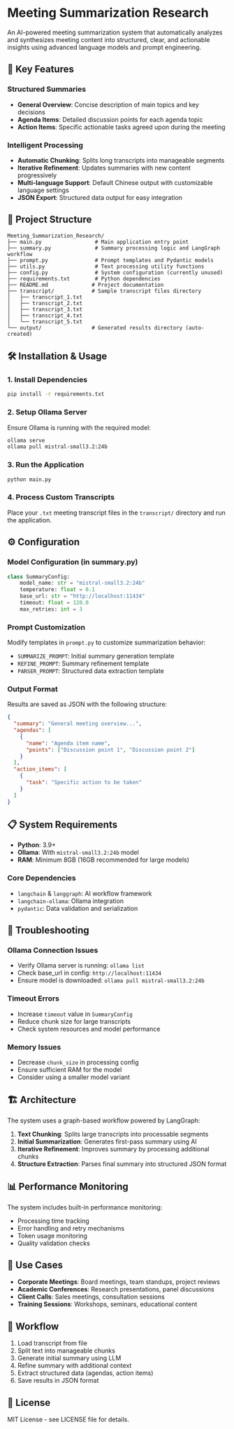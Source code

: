 # Meeting Summarization Research

An AI-powered meeting summarization system that automatically analyzes and synthesizes meeting content into structured, clear, and actionable insights using advanced language models and prompt engineering.

## 🚀 Key Features

### Structured Summaries
- **General Overview**: Concise description of main topics and key decisions
- **Agenda Items**: Detailed discussion points for each agenda topic
- **Action Items**: Specific actionable tasks agreed upon during the meeting

### Intelligent Processing
- **Automatic Chunking**: Splits long transcripts into manageable segments
- **Iterative Refinement**: Updates summaries with new content progressively
- **Multi-language Support**: Default Chinese output with customizable language settings
- **JSON Export**: Structured data output for easy integration

## 📁 Project Structure

```
Meeting_Summarization_Research/
├── main.py                 # Main application entry point
├── summary.py              # Summary processing logic and LangGraph workflow
├── prompt.py               # Prompt templates and Pydantic models
├── utils.py                # Text processing utility functions
├── config.py               # System configuration (currently unused)
├── requirements.txt        # Python dependencies
├── README.md              # Project documentation
├── transcript/            # Sample transcript files directory
│   ├── transcript_1.txt
│   ├── transcript_2.txt
│   ├── transcript_3.txt
│   ├── transcript_4.txt
│   └── transcript_5.txt
└── output/                # Generated results directory (auto-created)
```

## 🛠️ Installation & Usage

### 1. Install Dependencies
```bash
pip install -r requirements.txt
```

### 2. Setup Ollama Server
Ensure Ollama is running with the required model:
```bash
ollama serve
ollama pull mistral-small3.2:24b
```

### 3. Run the Application
```bash
python main.py
```

### 4. Process Custom Transcripts
Place your `.txt` meeting transcript files in the `transcript/` directory and run the application.

## ⚙️ Configuration

### Model Configuration (in summary.py)
```python
class SummaryConfig:
    model_name: str = "mistral-small3.2:24b"
    temperature: float = 0.1
    base_url: str = "http://localhost:11434"
    timeout: float = 120.0
    max_retries: int = 3
```

### Prompt Customization
Modify templates in `prompt.py` to customize summarization behavior:
- `SUMMARIZE_PROMPT`: Initial summary generation template
- `REFINE_PROMPT`: Summary refinement template
- `PARSER_PROMPT`: Structured data extraction template

### Output Format
Results are saved as JSON with the following structure:
```json
{
  "summary": "General meeting overview...",
  "agendas": [
    {
      "name": "Agenda item name",
      "points": ["Discussion point 1", "Discussion point 2"]
    }
  ],
  "action_items": [
    {
      "task": "Specific action to be taken"
    }
  ]
}
```

## 📋 System Requirements

- **Python**: 3.9+
- **Ollama**: With `mistral-small3.2:24b` model
- **RAM**: Minimum 8GB (16GB recommended for large models)

### Core Dependencies
- `langchain` & `langgraph`: AI workflow framework
- `langchain-ollama`: Ollama integration
- `pydantic`: Data validation and serialization

## 🔧 Troubleshooting

### Ollama Connection Issues
- Verify Ollama server is running: `ollama list`
- Check base_url in config: `http://localhost:11434`
- Ensure model is downloaded: `ollama pull mistral-small3.2:24b`

### Timeout Errors
- Increase `timeout` value in `SummaryConfig`
- Reduce chunk size for large transcripts
- Check system resources and model performance

### Memory Issues
- Decrease `chunk_size` in processing config
- Ensure sufficient RAM for the model
- Consider using a smaller model variant

## 🏗️ Architecture

The system uses a graph-based workflow powered by LangGraph:

1. **Text Chunking**: Splits large transcripts into processable segments
2. **Initial Summarization**: Generates first-pass summary using AI
3. **Iterative Refinement**: Improves summary by processing additional chunks
4. **Structure Extraction**: Parses final summary into structured JSON format

## 📊 Performance Monitoring

The system includes built-in performance monitoring:
- Processing time tracking
- Error handling and retry mechanisms
- Token usage monitoring
- Quality validation checks

## 🎯 Use Cases

- **Corporate Meetings**: Board meetings, team standups, project reviews
- **Academic Conferences**: Research presentations, panel discussions
- **Client Calls**: Sales meetings, consultation sessions
- **Training Sessions**: Workshops, seminars, educational content

## 🔄 Workflow

1. Load transcript from file
2. Split text into manageable chunks
3. Generate initial summary using LLM
4. Refine summary with additional context
5. Extract structured data (agendas, action items)
6. Save results in JSON format



## 📄 License

MIT License - see LICENSE file for details.

